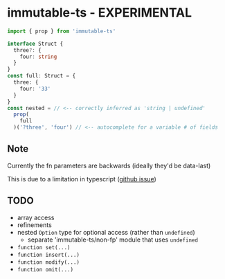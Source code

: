 # immutable-ts - EXPERIMENTAL

```ts
import { prop } from 'immutable-ts'

interface Struct { 
  three?: { 
    four: string 
  } 
}
const full: Struct = {
  three: {
    four: '33'
  }
}
const nested = // <-- correctly inferred as 'string | undefined'
  prop(
    full
  )('?three', 'four') // <-- autocomplete for a variable # of fields
```

## Note

Currently the fn parameters are backwards (ideally they'd be data-last)

This is due to a limitation in typescript ([github issue](https://github.com/microsoft/TypeScript/issues/45174))

## TODO

- array access
- refinements
- nested `Option` type for optional access (rather than `undefined`)
  - separate 'immutable-ts/non-fp' module that uses `undefined`
- `function set(...)`
- `function insert(...)`
- `function modify(...)`
- `function omit(...)`